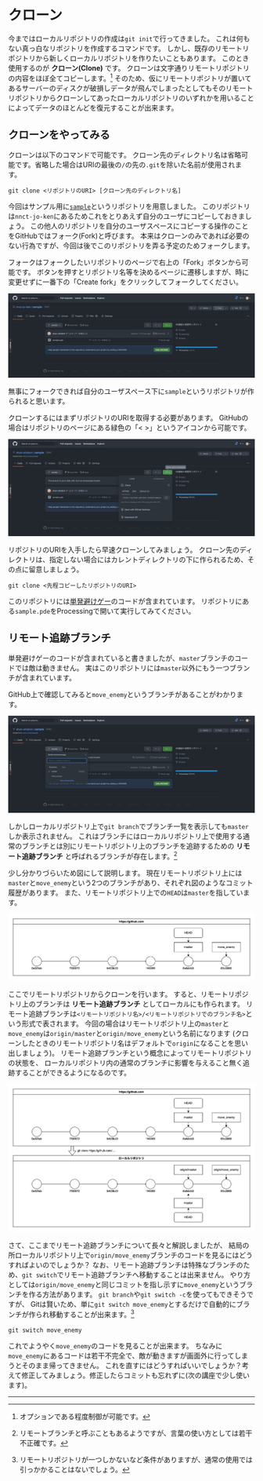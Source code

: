 # クローン

今まではローカルリポジトリの作成は`git init`で行ってきました。
これは何もない真っ白なリポジトリを作成するコマンドです。
しかし、既存のリモートリポジトリから新しくローカルリポジトリを作りたいこともあります。
このとき使用するのが **クローン(Clone)** です。
クローンは文字通りリモートリポジトリの内容をほぼ全てコピーします。[^1]
そのため、仮にリモートリポジトリが置いてあるサーバーのディスクが破損しデータが飛んでしまったとしてもそのリモートリポジトリからクローンしてあったローカルリポジトリのいずれかを用いることによってデータのほとんどを復元することが出来ます。

## クローンをやってみる

クローンは以下のコマンドで可能です。
クローン先のディレクトリ名は省略可能です。省略した場合はURIの最後の`/`の先の`.git`を除いた名前が使用されます。

```shell
git clone <リポジトリのURI> [クローン先のディレクトリ名]
```

今回はサンプル用に[`sample`](https://github.com/nnct-jo-ken/sample)というリポジトリを用意しました。
このリポジトリは`nnct-jo-ken`にあるためこれをとりあえず自分のユーザにコピーしておきましょう。
この他人のリポジトリを自分のユーザスペースにコピーする操作のことをGitHubではフォーク(Fork)と呼びます。
本来はクローンのみであれば必要のない行為ですが、今回は後でこのリポジトリを弄る予定のためフォークします。

フォークはフォークしたいリポジトリのページで右上の「Fork」ボタンから可能です。
ボタンを押すとリポジトリ名等を決めるページに遷移しますが、時に変更せずに一番下の「Create fork」をクリックしてフォークしてください。

![Forkボタン](./img/github-fork-button.png)

無事にフォークできれば自分のユーザスペース下に`sample`というリポジトリが作られると思います。

クローンするにはまずリポジトリのURIを取得する必要があります。
GitHubの場合はリポジトリのページにある緑色の「< >」というアイコンから可能です。

![GitHubのリポジトリURI](./img/github-clone-uri.png)

リポジトリのURIを入手したら早速クローンしてみましょう。
クローン先のディレクトリは、指定しない場合にはカレントディレクトリの下に作られるため、その点に留意しましょう。

```shell
git clone <先程コピーしたリポジトリのURI>
```

このリポジトリには[単発避けゲー](/ProcessingGame/Game_01.html)のコードが含まれています。
リポジトリにある`sample.pde`をProcessingで開いて実行してみてください。


## リモート追跡ブランチ

単発避けゲーのコードが含まれていると書きましたが、`master`ブランチのコードでは敵は動きません。
実はこのリポジトリには`master`以外にもう一つブランチが含まれています。

GitHub上で確認してみると`move_enemy`というブランチがあることがわかります。

![GitHubのブランチ一覧](./img/github-branch-list.png)

しかしローカルリポジトリ上で`git branch`でブランチ一覧を表示しても`master`しか表示されません。
これはブランチにはローカルリポジトリ上で使用する通常のブランチとは別にリモートリポジトリ上のブランチを追跡するための **リモート追跡ブランチ** と呼ばれるブランチが存在します。[^2]

少し分かりづらいため図にして説明します。
現在リモートリポジトリ上には`master`と`move_enemy`という2つのブランチがあり、それぞれ図のようなコミット履歴があります。
また、リモートリポジトリ上での`HEAD`は`master`を指しています。

![リモートリポジトリの状態](./img/git-remote-commit-tree.png)

ここでリモートリポジトリからクローンを行います。
すると、リモートリポジトリ上のブランチは **リモート追跡ブランチ** としてローカルにも作られます。
リモート追跡ブランチは`<リモートリポジトリ名>/<リモートリポジトリでのブランチ名>`という形式で表されます。
今回の場合はリモートリポジトリ上の`master`と`move_enemy`は`origin/master`と`origin/move_enemy`という名前になります
(クローンしたときのリモートリポジトリ名はデフォルトで`origin`になることを思い出しましょう)。
リモート追跡ブランチという概念によってリモートリポジトリの状態を、
ローカルリポジトリ内の通常のブランチに影響を与えること無く追跡することができるようになるのです。

![クローン後のリモートリポジトリとローカルリポジトリの状態](./img/git-clone-commit-tree.png)

さて、ここまでリモート追跡ブランチについて長々と解説しましたが、
結局の所ローカルリポジトリ上で`origin/move_enemy`ブランチのコードを見るにはどうすればよいのでしょうか？
なお、リモート追跡ブランチは特殊なブランチのため、`git switch`でリモート追跡ブランチへ移動することは出来ません。
やり方としては`origin/move_enemy`と同じコミットを指し示すに`move_enemy`というブランチを作る方法があります。
`git branch`や`git switch -c`を使ってもできそうですが、
Gitは賢いため、単に`git switch move_enemy`とするだけで自動的にブランチが作られ移動することが出来ます。[^3]

```shell
git switch move_enemy
```

これでようやく`move_enemy`のコードを見ることが出来ます。
ちなみに`move_enemy`にあるコードは若干不完全で、敵が動きますが画面外に行ってしまうとそのまま帰ってきません。
これを直すにはどうすればいいでしょうか？考えて修正してみましょう。修正したらコミットも忘れずに(次の講座で少し使います)。

---

[^1]: オプションである程度制御が可能です。

[^2]: リモートブランチと呼ぶこともあるようですが、言葉の使い方としては若干不正確です。

[^3]: リモートリポジトリが一つしかないなど条件がありますが、通常の使用では引っかかることはないでしょう。
